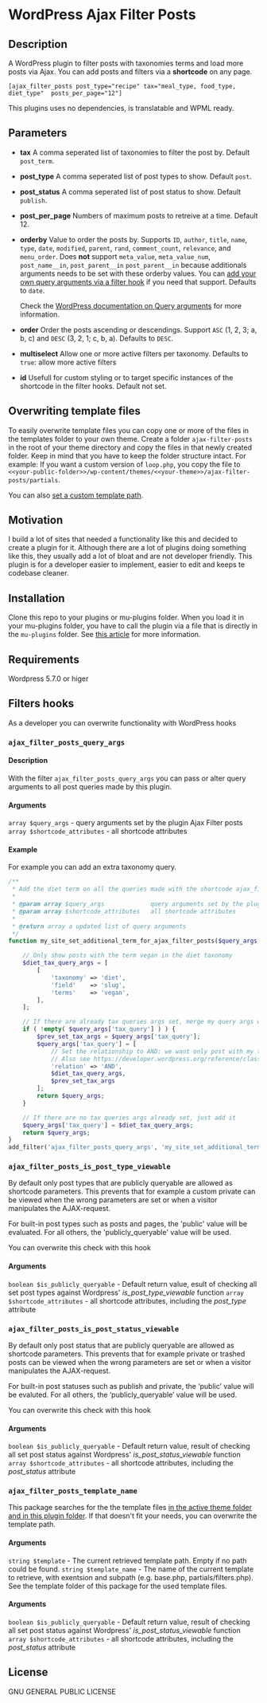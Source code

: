 # WordPress Ajax Filter Posts

## Description

A WordPress plugin to filter posts with taxonomies terms and load more posts via Ajax.
You can add posts and filters via a **shortcode** on any page.

```
[ajax_filter_posts post_type="recipe" tax="meal_type, food_type, diet_type"  posts_per_page="12"]
```

This plugins uses no dependencies, is translatable and WPML ready.

## Parameters

- **tax**
  A comma seperated list of taxonomies to filter the post by. Default `post_term`.

- **post_type**
  A comma seperated list of post types to show. Default `post`.

- **post_status**
  A comma seperated list of post status to show. Default `publish`.

- **post_per_page**
  Numbers of maximum posts to retreive at a time. Default 12.

- **orderby**
  Value to order the posts by. Supports `ID`, `author`, `title`, `name`, `type`, `date`, `modified`, `parent`, `rand`, `comment_count`, `relevance`, and `menu_order`.
  Does **not** support `meta_value`, `meta_value_num`, `post_name__in`, `post_parent__in` `post_parent__in` because additionals arguments needs to be set with these orderby values. You can [add your own query arguments via a filter hook](#ajax_filter_posts_query_args) if you need that support. Defaults to `date`.

  Check the [WordPress documentation on Query arguments](https://developer.wordpress.org/reference/classes/wp_query/#order-orderby-parameters) for more information.

- **order**
  Order the posts ascending or descendings. Support `ASC` (1, 2, 3; a, b, c) and `DESC` (3, 2, 1; c, b, a). Defaults to `DESC`.

- **multiselect**
  Allow one or more active filters per taxonomy. Defaults to `true`: allow more active filters

- **id**
  Usefull for custom styling or to target specific instances of the shortcode in the filter hooks. Default not set.

## Overwriting template files

To easily overwrite template files you can copy one or more of the files in the templates folder to your own theme. Create a folder `ajax-filter-posts` in the root of your theme directory and copy the files in that newly created folder. Keep in mind that you have to keep the folder structure intact. For example: If you want a custom version of `loop.php`, you copy the file to `<<your-public-folder>>/wp-content/themes/<<your-theme>>/ajax-filter-posts/partials`.

You can also [set a custom template path](#ajax_filter_posts_template_name).

## Motivation

I build a lot of sites that needed a functionality like this and decided to create a plugin for it. Although there are a lot of plugins doing something like this, they usually add a lot of bloat and are not developer friendly. This plugin is for a developer easier to implement, easier to edit and keeps te codebase cleaner.

## Installation

Clone this repo to your plugins or mu-plugins folder. When you load it in your mu-plugins folder, you have to call the plugin via a file that is directly in the `mu-plugins` folder. See [this article](https://www.sitepoint.com/wordpress-mu-plugins/) for more information.

## Requirements
Wordpress 5.7.0 or higer

## Filters hooks
As a developer you can overwrite functionality with WordPress hooks

### `ajax_filter_posts_query_args`

#### Description
With the filter `ajax_filter_posts_query_args` you can pass or alter query arguments to all post queries made by this plugin.

#### Arguments
`array $query_args` - query arguments set by the plugin Ajax Filter posts
`array $shortcode_attributes` - all shortcode attributes

#### Example
For example you can add an extra taxonomy query.

```php
/**
 * Add the diet term on all the queries made with the shortcode ajax_filter_posts
 *
 * @param array $query_args 			query arguments set by the plugin Ajax Filter posts
 * @param array $shortcode_attributes 	all shortcode attributes
 *
 * @return array a updated list of query arguments
 */
function my_site_set_additional_term_for_ajax_filter_posts($query_args, $shortcode_attributes) {

	// Only show posts with the term vegan in the diet taxonomy
	$diet_tax_query_args = [
		[
			'taxonomy' => 'diet',
			'field'    => 'slug',
			'terms'    => 'vegan',
		],
	];

	// If there are already tax queries args set, merge my query args with the set args
	if ( !empty( $query_args['tax_query'] ) ) {
		$prev_set_tax_args = $query_args['tax_query'];
		$query_args['tax_query'] = [
			// Set the relationship to AND: we want only post with my term and the set terms by the user
      		// Also see https://developer.wordpress.org/reference/classes/wp_query/#taxonomy-parameters
			'relation' => 'AND',
			$diet_tax_query_args,
			$prev_set_tax_args
		];
		return $query_args;
	}

	// If there are no tax queries args already set, just add it
	$query_args['tax_query'] = $diet_tax_query_args;
	return $query_args;
}
add_filter('ajax_filter_posts_query_args', 'my_site_set_additional_term_for_ajax_filter_posts', 10, 2);
```
### `ajax_filter_posts_is_post_type_viewable`

By default only post types that are publicly queryable are allowed as shortcode parameters.
This prevents that for example a custom private can be viewed when the wrong parameters are set or when a visitor manipulates the AJAX-request.

For built-in post types such as posts and pages, the 'public' value will be evaluated. For all others, the 'publicly_queryable' value will be used.

You can overwrite this check with this hook

#### Arguments
`boolean $is_publicly_queryable` - Default return value, esult of checking all set post types against Wordpress' *is_post_type_viewable* function
`array $shortcode_attributes` - all shortcode attributes, including the *post_type* attribute

### `ajax_filter_posts_is_post_status_viewable`

By default only post status that are publicly queryable are allowed as shortcode parameters.
This prevents that for example private or trashed posts can be viewed when the wrong parameters are set or when a visitor manipulates the AJAX-request.

For built-in post statuses such as publish and private, the ‘public’ value will be evaluted. For all others, the ‘publicly_queryable’ value will be used.

You can overwrite this check with this hook

#### Arguments
`boolean $is_publicly_queryable` - Default return value, result of checking all set post status against Wordpress' *is_post_status_viewable* function
`array $shortcode_attributes` - all shortcode attributes, including the *post_status* attribute

### `ajax_filter_posts_template_name`

This package searches for the the template files [in the active theme folder and in this plugin folder](#overwriting-template-files). If that doesn't fit your needs, you can overwrite the template path.

#### Arguments
`string $template` - The current retrieved template path. Empty if no path could be found.
`string $template_name` - The name of the current template to retrieve, with exentsion and subpath (e.g. base.php, partials/filters.php). See the template folder of this package for the used template files.

#### Arguments
`boolean $is_publicly_queryable` - Default return value, result of checking all set post status against Wordpress' *is_post_status_viewable* function
`array $shortcode_attributes` - all shortcode attributes, including the *post_status* attribute


## License

GNU GENERAL PUBLIC LICENSE
